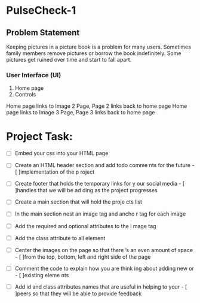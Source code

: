 # PulseCheck-1

## Problem Statement
Keeping pictures in a picture book is a problem for many users. Sometimes family members remove pictures or borrow the book indefinitely. Some pictures get ruined over time and start to fall apart. 

### User Interface (UI) 
1. Home page 
2. Controls 

Home page links to Image 2 Page, Page 2 links back to home page
Home page links to Image 3 Page, Page 3 links back to home page


# Project Task: 
- [ ] Embed your css into your HTML page 
- [ ] Create an HTML header section and add todo comme nts for the future - [ ]implementation of the p roject 
- [ ] Create footer that holds the temporary links for y our social media - [ ]handles that we will be ad ding as the project progresses
- [ ] Create a main section that will hold the proje cts list 
- [ ] In the main section nest an image tag and ancho r tag for each image
- [ ] Add the required and optional attributes to the i mage tag 
- [ ] Add the class attribute to all element 
- [ ] Center the images on the page so that there ’s an even amount of space - [ ]from the top,  bottom, left and right side of the page 
- [ ] Comment the code to explain how you are think ing about adding new or - [ ]existing eleme nts 
- [ ] Add id and class attributes names that are useful in helping to your - [ ]peers so that they will be able to provide feedback




